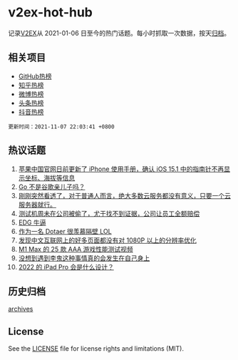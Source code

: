 # v2ex-hot-hub

 记录[V2EX](https://www.v2ex.com/)从 2021-01-06 日至今的热门话题。每小时抓取一次数据，按天[归档](archives)。
 
 ## 相关项目

- [GitHub热榜](https://github.com/snaildev/github-hot-hub)
- [知乎热榜](https://github.com/snaildev/zhihu-hot-hub)
- [微博热榜](https://github.com/snaildev/weibo-hot-hub)
- [头条热榜](https://github.com/snaildev/toutiao-hot-hub)
- [抖音热榜](https://github.com/snaildev/douyin-hot-hub)


 `更新时间：2021-11-07 22:03:41 +0800`

## 热议话题

1. [苹果中国官网日前更新了 iPhone 使用手册，确认 iOS 15.1 中的指南针不再显示坐标、海拔等信息](https://www.v2ex.com/t/813643)
1. [Go 不是谷歌亲儿子吗？](https://www.v2ex.com/t/813608)
1. [刚刚突然看透了，对于普通人而言，绝大多数云服务都没有意义，只要一个云服务器就行。](https://www.v2ex.com/t/813621)
1. [测试机周未在公司被偷了，尤于找不到证据，公司让员工全额赔偿](https://www.v2ex.com/t/813601)
1. [EDG 牛逼](https://www.v2ex.com/t/813568)
1. [作为一名 Dotaer 很羡慕隔壁 LOL](https://www.v2ex.com/t/813581)
1. [发现中文互联网上的好多页面都没有对 1080P 以上的分辨率优化](https://www.v2ex.com/t/813575)
1. [M1 Max 的 25 款 AAA 游戏性能测试视频](https://www.v2ex.com/t/813632)
1. [没想到遇到李鬼这种事情真的会发生在自己身上](https://www.v2ex.com/t/813655)
1. [2022 的 iPad Pro 会是什么设计？](https://www.v2ex.com/t/813622)

## 历史归档

[archives](archives)

## License

See the [LICENSE](LICENSE) file for license rights and limitations (MIT).
